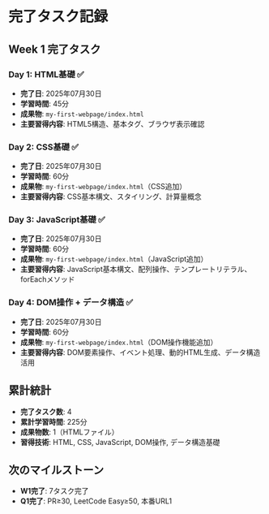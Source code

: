 # 完了タスク記録

## Week 1 完了タスク

### Day 1: HTML基礎 ✅
- **完了日**: 2025年07月30日
- **学習時間**: 45分
- **成果物**: `my-first-webpage/index.html`
- **主要習得内容**: HTML5構造、基本タグ、ブラウザ表示確認

### Day 2: CSS基礎 ✅
- **完了日**: 2025年07月30日
- **学習時間**: 60分
- **成果物**: `my-first-webpage/index.html`（CSS追加）
- **主要習得内容**: CSS基本構文、スタイリング、計算量概念

### Day 3: JavaScript基礎 ✅
- **完了日**: 2025年07月30日
- **学習時間**: 60分
- **成果物**: `my-first-webpage/index.html`（JavaScript追加）
- **主要習得内容**: JavaScript基本構文、配列操作、テンプレートリテラル、forEachメソッド

### Day 4: DOM操作 + データ構造 ✅
- **完了日**: 2025年07月30日
- **学習時間**: 60分
- **成果物**: `my-first-webpage/index.html`（DOM操作機能追加）
- **主要習得内容**: DOM要素操作、イベント処理、動的HTML生成、データ構造活用

## 累計統計
- **完了タスク数**: 4
- **累計学習時間**: 225分
- **成果物数**: 1（HTMLファイル）
- **習得技術**: HTML, CSS, JavaScript, DOM操作, データ構造基礎

## 次のマイルストーン
- **W1完了**: 7タスク完了
- **Q1完了**: PR≥30, LeetCode Easy≥50, 本番URL1 